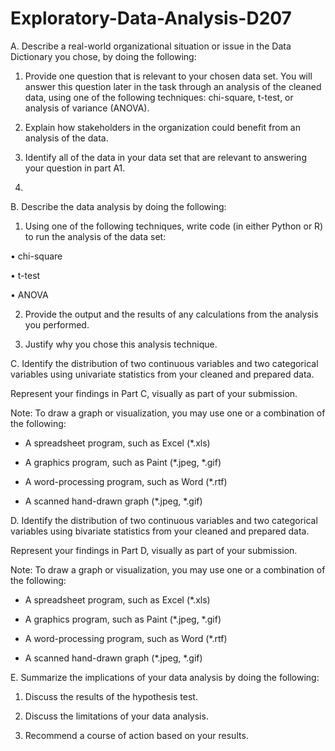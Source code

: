 # Exploratory-Data-Analysis-D207

A.  Describe a real-world organizational situation or issue in the Data Dictionary you chose, by doing the following:

1.  Provide one question that is relevant to your chosen data set. You will answer this question later in the task through an analysis of the cleaned data, using one of the following techniques: chi-square, t-test, or analysis of variance (ANOVA).

2.  Explain how stakeholders in the organization could benefit from an analysis of the data.

3.  Identify all of the data in your data set that are relevant to answering your question in part A1.
4.  

 

B.  Describe the data analysis by doing the following:

1.  Using one of the following techniques, write code (in either Python or R) to run the analysis of the data set:

•   chi-square

•   t-test

•   ANOVA

2.  Provide the output and the results of any calculations from the analysis you performed.

3.  Justify why you chose this analysis technique.

 

C.  Identify the distribution of two continuous variables and two categorical variables using univariate statistics from your cleaned and prepared data. 

Represent your findings in Part C, visually as part of your submission.
 

Note: To draw a graph or visualization, you may use one or a combination of the following:

- A spreadsheet program, such as Excel (*.xls)

- A graphics program, such as Paint (*.jpeg, *.gif)

- A word-processing program, such as Word (*.rtf) 

- A scanned hand-drawn graph (*.jpeg, *.gif)

 

D.  Identify the distribution of two continuous variables and two categorical variables using bivariate statistics from your cleaned and prepared data.

Represent your findings in Part D, visually as part of your submission.
 

Note: To draw a graph or visualization, you may use one or a combination of the following:

- A spreadsheet program, such as Excel (*.xls)

- A graphics program, such as Paint (*.jpeg, *.gif)

- A word-processing program, such as Word (*.rtf) 

- A scanned hand-drawn graph (*.jpeg, *.gif)

  

E.  Summarize the implications of your data analysis by doing the following:

1.  Discuss the results of the hypothesis test.

2.  Discuss the limitations of your data analysis.

3.  Recommend a course of action based on your results.
